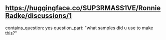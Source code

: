 ## https://huggingface.co/SUP3RMASS1VE/RonnieRadke/discussions/1

contains_question: yes
question_part: "what samples did u use to make this?"